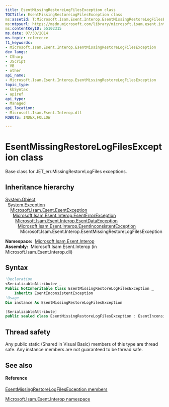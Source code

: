 ```yaml
---
title: EsentMissingRestoreLogFilesException class
TOCTitle: EsentMissingRestoreLogFilesException class
ms:assetid: T:Microsoft.Isam.Esent.Interop.EsentMissingRestoreLogFilesException
ms:mtpsurl: https://msdn.microsoft.com/library/microsoft.isam.esent.interop.esentmissingrestorelogfilesexception(v=EXCHG.10)
ms:contentKeyID: 55102315
ms.date: 07/30/2014
ms.topic: reference
f1_keywords:
- Microsoft.Isam.Esent.Interop.EsentMissingRestoreLogFilesException
dev_langs:
- CSharp
- JScript
- VB
- other
api_name: 
- Microsoft.Isam.Esent.Interop.EsentMissingRestoreLogFilesException
topic_type: 
- kbSyntax
- apiref
api_type: 
- Managed
api_location: 
- Microsoft.Isam.Esent.Interop.dll
ROBOTS: INDEX,FOLLOW

---
```


# EsentMissingRestoreLogFilesException class

Base class for JET_err.MissingRestoreLogFiles exceptions.

## Inheritance hierarchy

[System.Object](https://docs.microsoft.com/dotnet/api/system.object?redirectedfrom=MSDN)  
  [System.Exception](https://docs.microsoft.com/dotnet/api/system.exception?redirectedfrom=MSDN)  
    [Microsoft.Isam.Esent.EsentException](dn292088\(v=exchg.10\).md)  
      [Microsoft.Isam.Esent.Interop.EsentErrorException](dn274314\(v=exchg.10\).md)  
        [Microsoft.Isam.Esent.Interop.EsentDataException](dn334392\(v=exchg.10\).md)  
          [Microsoft.Isam.Esent.Interop.EsentInconsistentException](dn350488\(v=exchg.10\).md)  
            Microsoft.Isam.Esent.Interop.EsentMissingRestoreLogFilesException  

**Namespace:**  [Microsoft.Isam.Esent.Interop](hh596136\(v=exchg.10\).md)  
**Assembly:**  Microsoft.Isam.Esent.Interop (in Microsoft.Isam.Esent.Interop.dll)

## Syntax

``` vb
'Declaration
<SerializableAttribute> _
Public NotInheritable Class EsentMissingRestoreLogFilesException _
    Inherits EsentInconsistentException
'Usage
Dim instance As EsentMissingRestoreLogFilesException
```

``` csharp
[SerializableAttribute]
public sealed class EsentMissingRestoreLogFilesException : EsentInconsistentException
```

## Thread safety

Any public static (Shared in Visual Basic) members of this type are thread safe. Any instance members are not guaranteed to be thread safe.

## See also

#### Reference

[EsentMissingRestoreLogFilesException members](dn334763\(v=exchg.10\).md)

[Microsoft.Isam.Esent.Interop namespace](hh596136\(v=exchg.10\).md)

